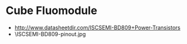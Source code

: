 # Cube Fluomodule

- http://www.datasheetdir.com/ISCSEMI-BD809+Power-Transistors
- \ISCSEMI-BD809-pinout.jpg